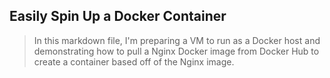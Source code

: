 ## Easily Spin Up a Docker Container

> In this markdown file, I'm preparing
a VM to run as a Docker host and 
demonstrating how to pull a Nginx Docker image 
from Docker Hub to create a container 
> based off of the Nginx image. 
